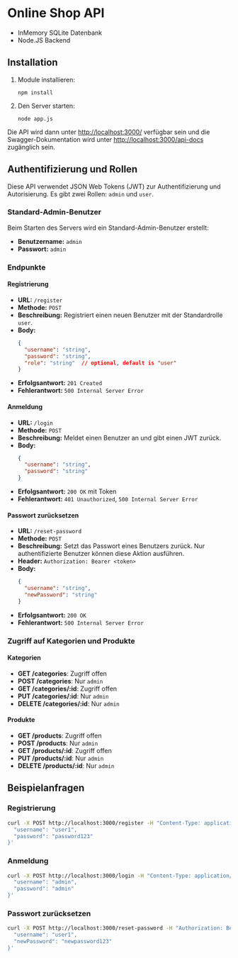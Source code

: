 # Online Shop API

- InMemory SQLite Datenbank
- Node.JS Backend

## Installation

1. Module installieren:
   ```
   npm install
   ```
2. Den Server starten:
   ```
   node app.js
   ```

Die API wird dann unter [http://localhost:3000/](http://localhost:3000/) verfügbar sein und die Swagger-Dokumentation wird unter [http://localhost:3000/api-docs](http://localhost:3000/api-docs) zugänglich sein.

## Authentifizierung und Rollen

Diese API verwendet JSON Web Tokens (JWT) zur Authentifizierung und Autorisierung. Es gibt zwei Rollen: `admin` und `user`.

### Standard-Admin-Benutzer

Beim Starten des Servers wird ein Standard-Admin-Benutzer erstellt:

- **Benutzername:** `admin`
- **Passwort:** `admin`

### Endpunkte

#### Registrierung

- **URL:** `/register`
- **Methode:** `POST`
- **Beschreibung:** Registriert einen neuen Benutzer mit der Standardrolle `user`.
- **Body:**
  ```json
  {
    "username": "string",
    "password": "string",
    "role": "string"  // optional, default is "user"
  }
  ```
- **Erfolgsantwort:** `201 Created`
- **Fehlerantwort:** `500 Internal Server Error`

#### Anmeldung

- **URL:** `/login`
- **Methode:** `POST`
- **Beschreibung:** Meldet einen Benutzer an und gibt einen JWT zurück.
- **Body:**
  ```json
  {
    "username": "string",
    "password": "string"
  }
  ```
- **Erfolgsantwort:** `200 OK` mit Token
- **Fehlerantwort:** `401 Unauthorized`, `500 Internal Server Error`

#### Passwort zurücksetzen

- **URL:** `/reset-password`
- **Methode:** `POST`
- **Beschreibung:** Setzt das Passwort eines Benutzers zurück. Nur authentifizierte Benutzer können diese Aktion ausführen.
- **Header:** `Authorization: Bearer <token>`
- **Body:**
  ```json
  {
    "username": "string",
    "newPassword": "string"
  }
  ```
- **Erfolgsantwort:** `200 OK`
- **Fehlerantwort:** `500 Internal Server Error`

### Zugriff auf Kategorien und Produkte

#### Kategorien

- **GET /categories**: Zugriff offen
- **POST /categories**: Nur `admin`
- **GET /categories/:id**: Zugriff offen
- **PUT /categories/:id**: Nur `admin`
- **DELETE /categories/:id**: Nur `admin`

#### Produkte

- **GET /products**: Zugriff offen
- **POST /products**: Nur `admin`
- **GET /products/:id**: Zugriff offen
- **PUT /products/:id**: Nur `admin`
- **DELETE /products/:id**: Nur `admin`

## Beispielanfragen

### Registrierung

```bash
curl -X POST http://localhost:3000/register -H "Content-Type: application/json" -d '{
  "username": "user1",
  "password": "password123"
}'
```

### Anmeldung

```bash
curl -X POST http://localhost:3000/login -H "Content-Type: application/json" -d '{
  "username": "admin",
  "password": "admin"
}'
```

### Passwort zurücksetzen

```bash
curl -X POST http://localhost:3000/reset-password -H "Authorization: Bearer <token>" -H "Content-Type: application/json" -d '{
  "username": "user1",
  "newPassword": "newpassword123"
}'
```
